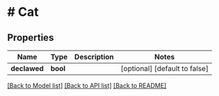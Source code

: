 # # Cat

## Properties

Name | Type | Description | Notes
------------ | ------------- | ------------- | -------------
**declawed** | **bool** |  | [optional] [default to false]

[[Back to Model list]](../../README.md#models) [[Back to API list]](../../README.md#endpoints) [[Back to README]](../../README.md)
